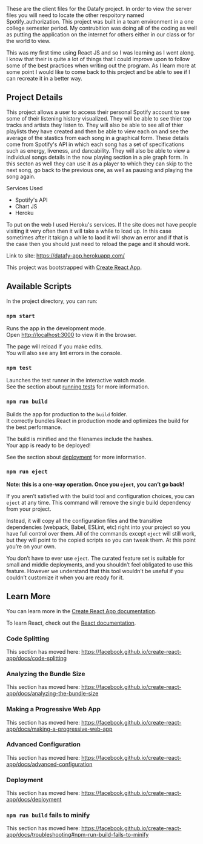 These are the client files for the Datafy project. In order to view the server files you will need to locate the other respoitory named Spotify_authorization.
This project was built in a team environment in a one college semester period. My contrubition was doing all of the coding as well as putting the application on the internet 
for others either in our class or for the world to view. 

This was my first time using React JS and so I was learning as I went along. I know that their is quite a lot of things that I could improve upon to follow some of the best 
practices when writing out the program. As I learn more at some point I would like to come back to this project and be able to see if I can recreate it in a better way. 

## Project Details

This project allows a user to access their personal Spotify account to see some of their listening history visualized. They will be able to see thier top tracks and artists they listen to. They will also be able to see all of thier playlists they have created and then be able to view each on and see the average of the stastics from each song in a graphical form. These details come from Spotify's API in which each song has a set of specifications such as energy, liveness, and dancability. They will also be able to view a individual songs details in the now playing section in a pie graph form. In this secton as well they can use it as a player to which they can skip to the next song, go back to the previous one, as well as pausing and playing the song again.

Services Used
  - Spotify's API
  - Chart JS
  - Heroku

To put on the web I used Heroku's services. If the site does not have people visiting it very often then it will take a while to load up. In this case sometimes after it takign a while to laod it will show an error and if that is the case then you should just need to reload the page and it should work.

Link to site: https://datafy-app.herokuapp.com/


This project was bootstrapped with [Create React App](https://github.com/facebook/create-react-app).

## Available Scripts

In the project directory, you can run:

### `npm start`

Runs the app in the development mode.<br />
Open [http://localhost:3000](http://localhost:3000) to view it in the browser.

The page will reload if you make edits.<br />
You will also see any lint errors in the console.

### `npm test`

Launches the test runner in the interactive watch mode.<br />
See the section about [running tests](https://facebook.github.io/create-react-app/docs/running-tests) for more information.

### `npm run build`

Builds the app for production to the `build` folder.<br />
It correctly bundles React in production mode and optimizes the build for the best performance.

The build is minified and the filenames include the hashes.<br />
Your app is ready to be deployed!

See the section about [deployment](https://facebook.github.io/create-react-app/docs/deployment) for more information.

### `npm run eject`

**Note: this is a one-way operation. Once you `eject`, you can’t go back!**

If you aren’t satisfied with the build tool and configuration choices, you can `eject` at any time. This command will remove the single build dependency from your project.

Instead, it will copy all the configuration files and the transitive dependencies (webpack, Babel, ESLint, etc) right into your project so you have full control over them. All of the commands except `eject` will still work, but they will point to the copied scripts so you can tweak them. At this point you’re on your own.

You don’t have to ever use `eject`. The curated feature set is suitable for small and middle deployments, and you shouldn’t feel obligated to use this feature. However we understand that this tool wouldn’t be useful if you couldn’t customize it when you are ready for it.

## Learn More

You can learn more in the [Create React App documentation](https://facebook.github.io/create-react-app/docs/getting-started).

To learn React, check out the [React documentation](https://reactjs.org/).

### Code Splitting

This section has moved here: https://facebook.github.io/create-react-app/docs/code-splitting

### Analyzing the Bundle Size

This section has moved here: https://facebook.github.io/create-react-app/docs/analyzing-the-bundle-size

### Making a Progressive Web App

This section has moved here: https://facebook.github.io/create-react-app/docs/making-a-progressive-web-app

### Advanced Configuration

This section has moved here: https://facebook.github.io/create-react-app/docs/advanced-configuration

### Deployment

This section has moved here: https://facebook.github.io/create-react-app/docs/deployment

### `npm run build` fails to minify

This section has moved here: https://facebook.github.io/create-react-app/docs/troubleshooting#npm-run-build-fails-to-minify
